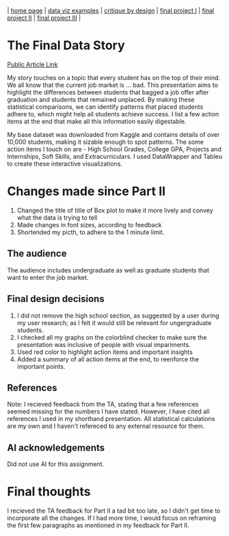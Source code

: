 | [home page](https://inferno080.github.io/ykale-dataviz-portfolio/) | [data viz examples](dataviz-examples) | [critique by design](critique-by-design) | [final project I](final-project-part-one) | [final project II](final-project-part-two) | [final project III](final-project-part-three) |

# The Final Data Story
[Public Article Link](https://carnegiemellon.shorthandstories.com/a-guide-to-thriving-in-the-2025-job-market/index.html)

My story touches on a topic that every student has on the top of their mind. We all know that the current job market is ... bad. This presentation aims to highlight the differences between students that bagged a job offer after graduation and students that remained unplaced. By making these statistical comparisons, we can identify patterns that placed students adhere to, which might help all students achieve success. I list a few action items at the end that make all this information easily digestable.

My base dataset was downloaded from Kaggle and contains details of over 10,000 students, making it sizable enough to spot patterns. The some action items I touch on are - High School Grades, College GPA, Projects and Internships, Soft Skills, and Extracurriculars. I used DataWrapper and Tableu to create these interactive visualizations.

# Changes made since Part II
1. Changed the title of title of Box plot to make it more lively and convey what the data is trying to tell
2. Made changes in font sizes, according to feedback
3. Shortended my picth, to adhere to the 1 minute limit.


## The audience
The audience includes undergraduate as well as graduate students that want to enter the job market. 

## Final design decisions
1. I did not remove the high school section, as suggested by a user during my user research; as I felt it would still be relevant for ungergraduate students.
2. I checked all my graphs on the colorblind checker to make sure the presentation was inclusive of people with visual impariments.
3. Used red color to highlight action items and important insights
4. Added a summary of all action items at the end, to reenforce the important points. 

## References
  Note:  I recieved feedback from the TA, stating that a few references seemed missing for the numbers I have stated. However, I have cited all references I used in my shorthand presentation. All statistical calculations are my own and I haven't refereced to any external resource for them. 

## AI acknowledgements
Did not use AI for this assignment.

# Final thoughts
I recieved the TA feedback for Part II a tad bit too late, so I didn't get time to incorporate all the changes. If I had more time, I would focus on reframing the first few paragraphs as mentioned in my feedback for Part II.


